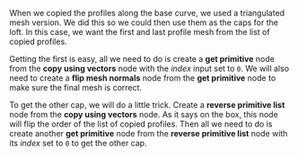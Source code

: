 When we copied the profiles along the base curve, we used a triangulated mesh version. We did this so we could then use them as the caps for the loft. In this case, we want the first and last profile mesh from the list of copied profiles.

Getting the first is easy, all we need to do is create a **get primitive** node from the **copy using vectors** node with the _index_ input set to `0`. We will also need to create a **flip mesh normals** node from the **get primitive** node to make sure the final mesh is correct.

To get the other cap, we will do a little trick. Create a **reverse primitive list** node from the **copy using vectors** node. As it says on the box, this node will flip the order of the list of copied profiles. Then all we need to do is create another **get primitive** node from the **reverse primitive list** node with its _index_ set to `0` to get the other cap.